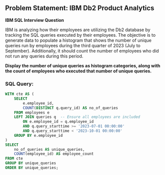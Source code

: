 ## Problem Statement: IBM Db2 Product Analytics

**IBM SQL Interview Question**

IBM is analyzing how their employees are utilizing the Db2 database by tracking the SQL queries executed by their employees. The objective is to generate data to populate a histogram that shows the number of unique queries run by employees during the third quarter of 2023 (July to September). Additionally, it should count the number of employees who did not run any queries during this period.

**Display the number of unique queries as histogram categories, along with the count of employees who executed that number of unique queries.**

### SQL Query:

```sql
WITH cte AS (
    SELECT
        e.employee_id,
        COUNT(DISTINCT q.query_id) AS no_of_queries
    FROM employees e
    LEFT JOIN queries q  -- Ensure all employees are included
        ON e.employee_id = q.employee_id
        AND q.query_starttime >= '2023-07-01 00:00:00'
        AND q.query_starttime < '2023-10-01 00:00:00'
    GROUP BY e.employee_id
)
SELECT
    no_of_queries AS unique_queries,
    COUNT(employee_id) AS employee_count
FROM cte
GROUP BY unique_queries
ORDER BY unique_queries;
```

